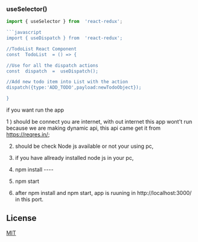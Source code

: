 ### useSelector()
```javascript
import { useSelector } from  'react-redux';

```javascript
import { useDispatch } from  'react-redux';

//TodoList React Component
const  TodoList  = () => {

//Use for all the dispatch actions
const  dispatch  =  useDispatch();

//Add new todo item into List with the action
dispatch({type:'ADD_TODO',payload:newTodoObject});

}
```
if you want run the app

1 ) should be connect you are internet, with out internet this app wont't run 
    because we are making dynamic api, this api came get it from https://reqres.in/;


2) should be check Node js available or not your using pc,

3) if you have allready installed node js in your pc,

4) npm install ----

5) npm start

6) after npm install and npm start, app is ruuning in http://localhost:3000/ in this port.


## License
[MIT](https://github.com/microsoft/vscode-test/blob/master/LICENSE)



